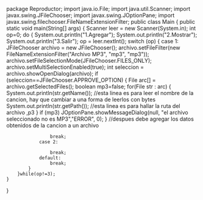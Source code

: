 package Reproductor;
import java.io.File;
import java.util.Scanner;
import javax.swing.JFileChooser;
import javax.swing.JOptionPane;
import javax.swing.filechooser.FileNameExtensionFilter;
public class Main 
{
    public static void main(String[] args) 
    {
        Scanner leer = new Scanner(System.in);
        int op=0;
        do
        {
            System.out.println("1.Agregar");
            System.out.println("2.Mostrar");
            System.out.println("3.Salir");
            op = leer.nextInt();
            switch (op)
            {
                case 1:
                    JFileChooser archivo = new JFileChooser();
                    archivo.setFileFilter(new FileNameExtensionFilter("Archivo MP3", "mp3", "mp3"));
                    archivo.setFileSelectionMode(JFileChooser.FILES_ONLY);
                    archivo.setMultiSelectionEnabled(true);
                    int seleccion = archivo.showOpenDialog(archivo);
                    if (seleccion==JFileChooser.APPROVE_OPTION)
                    {
                        File arc[] = archivo.getSelectedFiles();
                        boolean mp3=false;
                        for(File str : arc)
                        {
                            System.out.println(str.getName()); //esta linea es para leer el nombre de la cancion, hay que cambiar a una forma de leerlos con bytes
                            System.out.println(str.getPath()); //esta linea es para hallar la ruta del archivo ,p3
                        }
                        if (mp3)
                            JOptionPane.showMessageDialog(null, "el archivo seleccionado no es MP3","ERROR", 0);
                    }
                    //despues debe agregar los datos obtenidos de la cancion a un archivo
                    
                    break;
                case 2:
                    
                    break;
                default: 
                    break;
            }
        }while(op!=3);
    }
}

